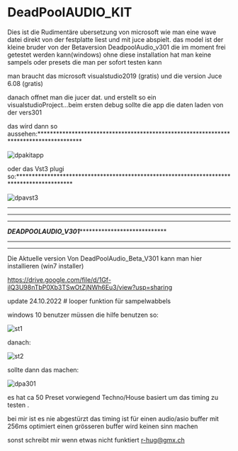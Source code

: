 # DeadPoolAUDIO_KIT

Dies ist die Rudimentäre ubersetzung von microsoft wie man eine wave datei direkt von der festplatte liest und mit juce abspielt.
das model ist der kleine bruder von der Betaversion DeadpoolAudio_v301 die im moment frei getestet werden kann(windows)
ohne diese installation hat man keine sampels oder presets die man per sofort testen kann





man braucht das microsoft visualstudio2019  (gratis)
und die version Juce 6.08                   (gratis)


danach offnet man die jucer dat. und erstellt so ein visualstudioProject...beim ersten debug sollte die app die daten laden von der vers301



das wird dann so aussehen:**************************************************************************************

![dpakitapp](https://user-images.githubusercontent.com/13609732/197397854-d38d3a56-75d4-446b-abe2-ec8c4cf71075.PNG)




oder das Vst3 plugi so:******************************************************************************************


![dpavst3](https://user-images.githubusercontent.com/13609732/197397875-84432c4b-3ea5-4644-b5be-3034e22324e1.PNG)




**********************************************************************************************************************
**********************************************************************************************************************
**********************************************************************************************************************
*************************************DEADPOOLAUDIO_V301*****************************************************************
**********************************************************************************************************************
***********************************************************************************************************************


Die Aktuelle version Von DeadPoolAudio_Beta_V301   kann man hier installieren  (win7 installer) 



https://drive.google.com/file/d/1Gf-ilQ3U98nTbP0Xb3TSwOtZjNWh6Eu3/view?usp=sharing


update 24.10.2022       # looper funktion für sampelwabbels 

windows 10 benutzer müssen die hilfe benutzen so:


![st1](https://user-images.githubusercontent.com/13609732/197398460-632fc324-3831-4b68-90e2-e5c3e9060783.PNG)




danach:





![st2](https://user-images.githubusercontent.com/13609732/197398473-232e2627-7b2d-4b52-b3e0-edcf2ef4d764.PNG)







sollte dann das machen:







![dpa301](https://user-images.githubusercontent.com/13609732/197398510-573cea26-7fbf-490e-90f4-cd5c415c5d28.PNG)











es hat ca 50 Preset vorwiegend Techno/House basiert um das timing zu testen .


bei mir ist es nie abgestürzt das timing ist für einen audio/asio buffer mit 256ms optimiert einen grösseren buffer wird keinen sinn machen




sonst schreibt mir  wenn etwas nicht funktiert    r-hug@gmx.ch


